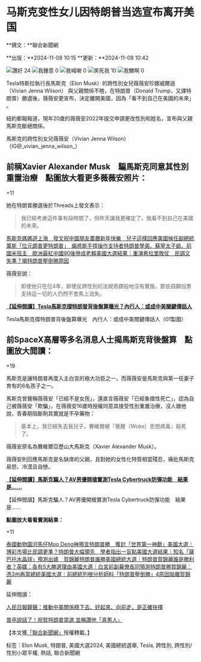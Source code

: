 # 马斯克变性女儿因特朗普当选宣布离开美国

**撰文：**聯合新聞網

**出版：**2024-11-08 10:15 **更新：**2024-11-08 10:42

![讚好](https://social-reaction-api.hk01.com/static/images/social-reaction-like.png)
24
![我鍾意](https://social-reaction-api.hk01.com/static/images/social-reaction-heart.png)
0
![我喊喇](https://social-reaction-api.hk01.com/static/images/social-reaction-sad.png)
0
![笑死我](https://social-reaction-api.hk01.com/static/images/social-reaction-laugh.png)
10
![我嬲啊](https://social-reaction-api.hk01.com/static/images/social-reaction-angry.png)
0

Tesla特斯拉執行長馬斯克（Elon Musk）的跨性別女兒薇薇安珍娜威爾遜（Vivian Jenna Wilson） 與父親關係不睦，在特朗普（Donald Trump，又譯特朗普）勝選後，薇薇安更宣布，決定離開美國，因為「看不到自己在美國的未來」 。

紐約郵報報道，現年20歲的薇薇安2022年提交申請更改性別和姓名，宣布與父親馬斯克斷絕關係。

馬斯克的跨性別女兒薇薇安（Vivian Jenna Wilson） （IG@\_vivian\_jenna\_wilson\_）

## 前稱Xavier Alexander Musk　騙馬斯克同意其性別重置治療　點圖放大看更多薇薇安照片：

+11

她在特朗普勝選後於Threads上發文表示：

> 我已經考慮這件事有段時間了，但昨天讓我更確定了。我看不到自己在美國的未來。

[馬斯克媽媽遊上海　發文祝中國朋友農曆新年快樂　兒子這樣回應](/%E5%A4%A7%E5%9C%8B%E5%B0%8F%E4%BA%8B/988782/%E9%A6%AC%E6%96%AF%E5%85%8B%E5%AA%BD%E5%AA%BD%E9%81%8A%E4%B8%8A%E6%B5%B7-%E7%99%BC%E6%96%87%E7%A5%9D%E4%B8%AD%E5%9C%8B%E6%9C%8B%E5%8F%8B%E8%BE%B2%E6%9B%86%E6%96%B0%E5%B9%B4%E5%BF%AB%E6%A8%82-%E5%85%92%E5%AD%90%E9%80%99%E6%A8%A3%E5%9B%9E%E6%87%89)[美國候任副總統萬斯「位元朗普更特朗普」　煽惑能手擅操作支持者](/%E5%9C%8B%E9%9A%9B%E5%88%86%E6%9E%90/1073680/%E7%BE%8E%E5%9C%8B%E5%A4%A7%E9%81%B8-%E4%BD%8D%E5%85%83%E6%9C%97%E6%99%AE%E6%9B%B4%E7%89%B9%E6%9C%97%E6%99%AE%E7%9A%84%E8%90%AC%E6%96%AFjd-vance-%E5%90%83%E5%AF%B5%E7%89%A9%E8%AB%96%E6%9C%80%E7%B6%93%E5%85%B8)[特朗普學弟、蘇寧太子爺、前國米班主　歐洲最紅中國90後慘成老賴](/%E5%A4%A7%E5%9C%8B%E5%B0%8F%E4%BA%8B/1073533/%E7%89%B9%E6%9C%97%E6%99%AE%E5%AD%B8%E5%BC%9F%E8%98%87%E5%AF%A7%E5%A4%AA%E5%AD%90%E7%88%BA%E5%89%8D%E5%9C%8B%E7%B1%B3%E7%8F%AD%E4%B8%BB-%E4%B8%AD%E5%9C%8B%E6%9C%80%E5%B8%A5%E5%AF%8C%E4%BA%8C%E4%BB%A3%E5%BC%B5%E5%BA%B7%E9%99%BD%E5%B7%B2%E6%88%90%E8%80%81%E8%B3%B4)[美國大選結果｜重演希拉里敗仗　民調又失準？揭特朗普壓倒勝原因](/%E5%9C%8B%E9%9A%9B%E5%88%86%E6%9E%90/1073449/%E7%BE%8E%E5%9C%8B%E5%A4%A7%E9%81%B8%E7%B5%90%E6%9E%9C-%E9%87%8D%E6%BC%94%E5%B8%8C%E6%8B%89%E9%87%8C%E6%95%97%E4%BB%97-%E6%B0%91%E8%AA%BF%E5%8F%88%E5%A4%B1%E6%BA%96-%E7%89%B9%E6%9C%97%E6%99%AE%E5%A4%A7%E5%8B%9D%E8%B3%80%E9%8C%A6%E9%BA%97%E5%8E%9F%E5%9B%A0)

薇薇安說：

> 即使他只在位4年，即使反跨性別的法規奇蹟般地沒有實施，那些自願投票支持這一切的人仍然不會馬上消失。

[**【延伸閲讀】Tesla馬斯克撐特朗普背後盤算曝光？內行人：或成中美關鍵傳話人**](/%E5%8D%B3%E6%99%82%E5%9C%8B%E9%9A%9B/1073843/%E7%89%B9%E6%9C%97%E6%99%AE%E7%95%B6%E9%81%B8%E7%BE%8E%E5%9C%8B%E7%B8%BD%E7%B5%B1-tesla%E9%A6%AC%E6%96%AF%E5%85%8B%E5%8A%9B%E6%92%90%E8%83%8C%E5%BE%8C%E7%9B%A4%E7%AE%97-%E7%95%B6%E4%B8%AD%E7%BE%8E%E5%82%B3%E8%A9%B1%E4%BA%BA)

Tesla馬斯克撐特朗普背後盤算曝光　內行人：或成中美關鍵傳話人（01製圖）

## 前SpaceX高層等多名消息人士揭馬斯克背後盤算　點圖放大閲讀：

+19

馬斯克是讓特朗普再度入主白宮的極大功臣之一，而薇薇安是馬斯克與第一任妻子育有的6名孩子之一。

馬斯克曾聲稱薇薇安「已經不是女孩」，還直言薇薇安「已經象徵性死亡」，認為自己被薇薇安「欺騙」，在薇薇安16歲時授權同意其接受性別重置治療，沒人跟他說，青春期阻斷劑其實就是不孕藥物：

> 基本上，我已經失去我兒子，賽維爾被『覺醒（Woke）思想病毒』殺死了。

薇薇安原名為賽維爾亞歷山大馬斯克（Xavier Alexander Musk）。

薇薇安則回應馬斯克是名缺席的父親，且對她的女性化特質相當殘忍，痛批馬斯克易怒、冷漠且自戀。

[**【延伸閲讀】馬斯克騙人？AV男優開槍實測Tesla Cybertruck防彈功能　結果是……**](/%E7%92%B0%E7%90%83%E8%B6%A3%E8%81%9E/1069174/%E9%A6%AC%E6%96%AF%E5%85%8B%E9%A8%99%E4%BA%BA-av%E7%94%B7%E5%84%AA%E9%96%8B%E6%A7%8D%E5%AF%A6%E6%B8%ACtesla-cybertruck%E9%98%B2%E5%BD%88%E5%8A%9F%E8%83%BD-%E7%B5%90%E6%9E%9C%E6%98%AF)

【延伸閲讀】馬斯克騙人？AV男優開槍實測Tesla Cybertruck防彈功能　結果是……

**點圖放大看看實測結果：**

+11

[泰國動物園河馬仔Moo Deng神預言特朗普勝　獲封「世界第一神獸」](/%E7%86%B1%E7%88%86%E8%A9%B1%E9%A1%8C/1073693/%E7%BE%8E%E5%9C%8B%E5%A4%A7%E9%81%B8%E7%B5%90%E6%9E%9C-%E6%B3%B0%E5%B0%8F%E6%B2%B3%E9%A6%ACmoo-deng%E7%A5%9E%E9%A0%90%E8%A8%80%E7%89%B9%E6%9C%97%E6%99%AE%E5%8B%9D%E7%8D%B2%E5%B0%81%E4%B8%96%E7%95%8C%E7%AC%AC%E4%B8%80%E7%A5%9E%E7%8D%B8)[美國大選｜博彩市場比民調更準？特朗普大幅領先　學者指出一盲點](/%E5%9C%8B%E9%9A%9B%E5%88%86%E6%9E%90/1073291/%E7%BE%8E%E5%9C%8B%E5%A4%A7%E9%81%B8-%E5%8D%9A%E5%BD%A9%E5%B8%82%E5%A0%B4%E6%AF%94%E6%B0%91%E8%AA%BF%E6%9B%B4%E6%BA%96-%E7%89%B9%E6%9C%97%E6%99%AE%E5%A4%A7%E5%B9%85%E9%A0%98%E5%85%88-%E5%AD%B8%E8%80%85%E6%8C%87%E5%87%BA%E4%B8%80%E7%9B%B2%E9%BB%9E)[美國大選結果｜知名「薩巴托水晶球」預測出爐　賀錦麗特朗普誰勝](/%E5%8D%B3%E6%99%82%E5%9C%8B%E9%9A%9B/1073092/%E7%BE%8E%E5%9C%8B%E5%A4%A7%E9%81%B8%E7%B5%90%E6%9E%9C-%E7%9F%A5%E5%90%8D-%E8%96%A9%E5%B7%B4%E6%89%98%E6%B0%B4%E6%99%B6%E7%90%83-%E9%A0%90%E6%B8%AC%E5%87%BA%E7%88%90-%E8%B3%80%E9%8C%A6%E9%BA%97%E7%89%B9%E6%9C%97%E6%99%AE%E8%AA%B0%E5%8B%9D)[美國總統大選｜特朗普賀錦麗誰是勝利者？英媒：各有5大勝選理由](/%E5%9C%8B%E9%9A%9B%E5%88%86%E6%9E%90/1072900/%E7%BE%8E%E5%9C%8B%E5%A4%A7%E9%81%B8-%E7%89%B9%E6%9C%97%E6%99%AE-%E8%B3%80%E9%8C%A6%E9%BA%97%E8%AA%B0%E6%9C%83%E7%95%B6%E7%B8%BD%E7%B5%B1-bbc-2%E4%BA%BA%E5%90%84%E6%9C%895%E5%A4%A7%E7%90%86%E7%94%B1%E5%8B%9D%E9%81%B8)[美國大選｜白宮前副幕僚長同預測特朗普勝賀錦麗：憑3州再當總統](/%E5%9C%8B%E9%9A%9B%E5%88%86%E6%9E%90/1071505/%E7%BE%8E%E5%9C%8B%E5%A4%A7%E9%81%B8-%E7%99%BD%E5%AE%AE%E5%89%8D%E5%89%AF%E5%B9%95%E5%83%9A%E9%95%B7%E5%90%8C%E9%A0%90%E6%B8%AC%E7%89%B9%E6%9C%97%E6%99%AE%E5%8B%9D%E8%B3%80%E9%8C%A6%E9%BA%97-%E6%86%913%E5%B7%9E%E5%86%8D%E7%95%B6%E7%B8%BD%E7%B5%B1)[美國大選｜前總統列根分析師料「特朗普壓倒勝」4原因拋離賀錦麗](/%E5%9C%8B%E9%9A%9B%E5%88%86%E6%9E%90/1071321/%E7%BE%8E%E5%9C%8B%E5%A4%A7%E9%81%B8-%E5%89%8D%E7%B8%BD%E7%B5%B1%E5%88%97%E6%A0%B9%E5%88%86%E6%9E%90%E5%B8%AB%E6%96%99-%E7%89%B9%E6%9C%97%E6%99%AE%E5%A3%93%E5%80%92%E5%8B%9D-4%E5%8E%9F%E5%9B%A0%E6%8B%8B%E9%9B%A2%E8%B3%80%E9%8C%A6%E9%BA%97)

延伸閲讀：

[人民日報鐘聲：推動中美關係穩下去、好起來、向前走，是正確抉擇](https://udn.com/news/story/123098/8346121?ch=hk01)

[普亭說話了！祝賀特朗普當選 並稱讚他「真男人」](https://udn.com/news/story/123098/8346023?ch=hk01)

【本文獲[「聯合新聞網」](https://udn.com/?ch=hk01)授權轉載。】

标签：Elon Musk, 特朗普, 美國大選2024, 美國總統選舉, Tesla, 跨性別, 跨性別/性別小眾平權, 熱話, 聯合新聞網
